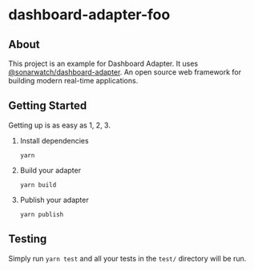 # dashboard-adapter-foo

>

## About

This project is an example for Dashboard Adapter. It uses [@sonarwatch/dashboard-adapter](https://github.com/sonarwatch/dashboard-adapter). An open source web framework for building modern real-time applications.

## Getting Started

Getting up is as easy as 1, 2, 3.

1. Install dependencies

    ```
    yarn
    ```

2. Build your adapter

    ```
    yarn build
    ```

3. Publish your adapter

    ```
    yarn publish
    ```

## Testing

Simply run `yarn test` and all your tests in the `test/` directory will be run.
